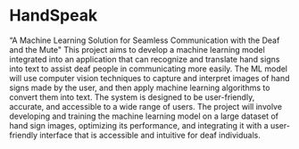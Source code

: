 # HandSpeak
“A Machine Learning Solution for Seamless  Communication with the Deaf and the Mute"
This project aims to develop a machine learning model integrated into 
an application that can recognize and translate hand signs into text to assist 
deaf people in communicating more easily. The ML model will use computer 
vision techniques to capture and interpret images of hand signs made by the 
user, and then apply machine learning algorithms to convert them into text. 
The system is designed to be user-friendly, accurate, and accessible to a wide 
range of users. The project will involve developing and training the machine 
learning model on a large dataset of hand sign images, optimizing its 
performance, and integrating it with a user-friendly interface that is accessible 
and intuitive for deaf individuals. 

